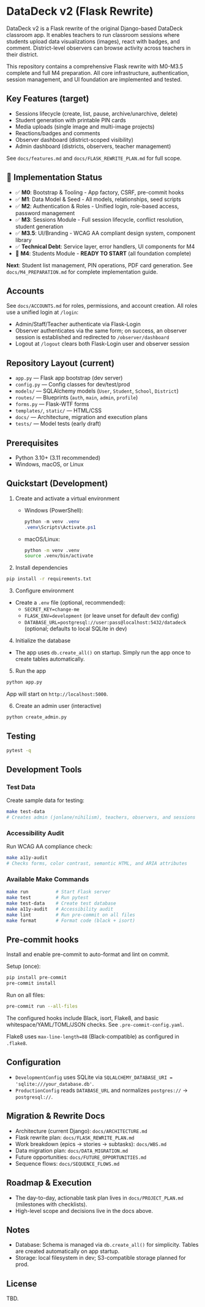 # DataDeck v2 (Flask Rewrite)

DataDeck v2 is a Flask rewrite of the original Django-based DataDeck classroom app. It enables teachers to run classroom sessions where students upload data visualizations (images), react with badges, and comment. District-level observers can browse activity across teachers in their district.

This repository contains a comprehensive Flask rewrite with M0-M3.5 complete and full M4 preparation. All core infrastructure, authentication, session management, and UI foundation are implemented and tested.

## Key Features (target)
- Sessions lifecycle (create, list, pause, archive/unarchive, delete)
- Student generation with printable PIN cards
- Media uploads (single image and multi-image projects)
- Reactions/badges and comments
- Observer dashboard (district-scoped visibility)
- Admin dashboard (districts, observers, teacher management)

See `docs/features.md` and `docs/FLASK_REWRITE_PLAN.md` for full scope.

## 🚀 Implementation Status

- ✅ **M0**: Bootstrap & Tooling - App factory, CSRF, pre-commit hooks
- ✅ **M1**: Data Model & Seed - All models, relationships, seed scripts
- ✅ **M2**: Authentication & Roles - Unified login, role-based access, password management
- ✅ **M3**: Sessions Module - Full session lifecycle, conflict resolution, student generation
- ✅ **M3.5**: UI/Branding - WCAG AA compliant design system, component library
- ✅ **Technical Debt**: Service layer, error handlers, UI components for M4
- 🚀 **M4**: Students Module - **READY TO START** (all foundation complete)

**Next**: Student list management, PIN operations, PDF card generation. See `docs/M4_PREPARATION.md` for complete implementation guide.

## Accounts

See `docs/ACCOUNTS.md` for roles, permissions, and account creation.
All roles use a unified login at `/login`:
- Admin/Staff/Teacher authenticate via Flask-Login
- Observer authenticates via the same form; on success, an observer session is established and redirected to `/observer/dashboard`
- Logout at `/logout` clears both Flask-Login user and observer session

## Repository Layout (current)
- `app.py` — Flask app bootstrap (dev server)
- `config.py` — Config classes for dev/test/prod
- `models/` — SQLAlchemy models (`User`, `Student`, `School`, `District`)
- `routes/` — Blueprints (`auth`, `main`, `admin`, `profile`)
- `forms.py` — Flask-WTF forms
- `templates/`, `static/` — HTML/CSS
- `docs/` — Architecture, migration and execution plans
- `tests/` — Model tests (early draft)

## Prerequisites
- Python 3.10+ (3.11 recommended)
- Windows, macOS, or Linux

## Quickstart (Development)
1) Create and activate a virtual environment
   - Windows (PowerShell):
     ```powershell
     python -m venv .venv
     .venv\Scripts\Activate.ps1
     ```
   - macOS/Linux:
     ```bash
     python -m venv .venv
     source .venv/bin/activate
     ```

2) Install dependencies
```bash
pip install -r requirements.txt
```

3) Configure environment
- Create a `.env` file (optional, recommended):
  - `SECRET_KEY=change-me`
  - `FLASK_ENV=development` (or leave unset for default dev config)
  - `DATABASE_URL=postgresql://user:pass@localhost:5432/datadeck` (optional; defaults to local SQLite in dev)

4) Initialize the database
- The app uses `db.create_all()` on startup. Simply run the app once to create tables automatically.

5) Run the app
```bash
python app.py
```
App will start on `http://localhost:5000`.

6) Create an admin user (interactive)
```bash
python create_admin.py
```

## Testing
```bash
pytest -q
```

## Development Tools

### Test Data
Create sample data for testing:
```bash
make test-data
# Creates admin (jonlane/nihilism), teachers, observers, and sessions
```

### Accessibility Audit
Run WCAG AA compliance check:
```bash
make a11y-audit
# Checks forms, color contrast, semantic HTML, and ARIA attributes
```

### Available Make Commands
```bash
make run          # Start Flask server
make test         # Run pytest
make test-data    # Create test database
make a11y-audit   # Accessibility audit
make lint         # Run pre-commit on all files
make format       # Format code (black + isort)
```

## Pre-commit hooks
Install and enable pre-commit to auto-format and lint on commit.

Setup (once):
```bash
pip install pre-commit
pre-commit install
```

Run on all files:
```bash
pre-commit run --all-files
```

The configured hooks include Black, isort, Flake8, and basic whitespace/YAML/TOML/JSON checks. See `.pre-commit-config.yaml`.

Flake8 uses `max-line-length=88` (Black-compatible) as configured in `.flake8`.

## Configuration
- `DevelopmentConfig` uses SQLite via `SQLALCHEMY_DATABASE_URI = 'sqlite:///your_database.db'`.
- `ProductionConfig` reads `DATABASE_URL` and normalizes `postgres://` → `postgresql://`.

## Migration & Rewrite Docs
- Architecture (current Django): `docs/ARCHITECTURE.md`
- Flask rewrite plan: `docs/FLASK_REWRITE_PLAN.md`
- Work breakdown (epics → stories → subtasks): `docs/WBS.md`
- Data migration plan: `docs/DATA_MIGRATION.md`
- Future opportunities: `docs/FUTURE_OPPORTUNITIES.md`
- Sequence flows: `docs/SEQUENCE_FLOWS.md`

## Roadmap & Execution
- The day-to-day, actionable task plan lives in `docs/PROJECT_PLAN.md` (milestones with checklists).
- High-level scope and decisions live in the docs above.

## Notes
- Database: Schema is managed via `db.create_all()` for simplicity. Tables are created automatically on app startup.
- Storage: local filesystem in dev; S3-compatible storage planned for prod.

## License
TBD.
